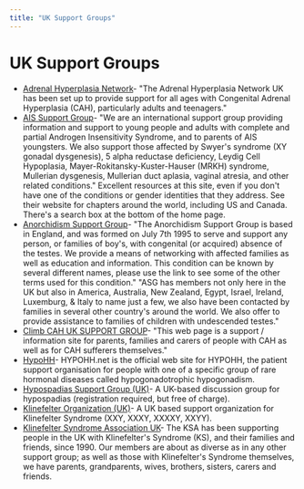 ```yaml
---
title: "UK Support Groups"
---
```


# UK Support Groups

*   [Adrenal Hyperplasia Network][1]\- "The Adrenal Hyperplasia Network UK has been set up to provide support for all ages with Congenital Adrenal Hyperplasia (CAH), particularly adults and teenagers."
*   [AIS Support Group][2]\- "We are an international support group providing information and support to young people and adults with complete and partial Androgen Insensitivity Syndrome, and to parents of AIS youngsters. We also support those affected by Swyer's syndrome (XY gonadal dysgenesis), 5 alpha reductase deficiency, Leydig Cell Hypoplasia, Mayer-Rokitansky-Kuster-Hauser (MRKH) syndrome, Mullerian dysgenesis, Mullerian duct aplasia, vaginal atresia, and other related conditions." Excellent resources at this site, even if you don't have one of the conditions or gender identities that they address. See their website for chapters around the world, including US and Canada. There's a search box at the bottom of the home page.
*   [Anorchidism Support Group][3]\- "The Anorchidism Support Group is based in England, and was formed on July 7th 1995 to serve and support any person, or families of boy's, with congenital (or acquired) absence of the testes. We provide a means of networking with affected families as well as education and information. This condition can be known by several different names, please use the link to see some of the other terms used for this condition." "ASG has members not only here in the UK but also in America, Australia, New Zealand, Egypt, Israel, Ireland, Luxemburg, & Italy to name just a few, we also have been contacted by families in several other country's around the world. We also offer to provide assistance to families of children with undescended testes."
*   [Climb CAH UK SUPPORT GROUP][4]\- "This web page is a support / information site for parents, families and carers of people with CAH as well as for CAH sufferers themselves."
*   [HypoHH][5]\- HYPOHH.net is the official web site for HYPOHH, the patient support organisation for people with one of a specific group of rare hormonal diseases called hypogonadotrophic hypogonadism.
*   [Hypospadias Support Group (UK)][6]\- A UK-based discussion group for hypospadias (registration required, but free of charge).
*   [Klinefelter Organization (UK)][7]\- A UK based support organization for Klinefelter Syndrome (XXY, XXXY, XXXXY, XXYY).
*   [Klinefelter Syndrome Association UK][8]\- The KSA has been supporting people in the UK with Klinefelter's Syndrome (KS), and their families and friends, since 1990. Our members are about as diverse as in any other support group; as well as those with Klinefelter's Syndrome themselves, we have parents, grandparents, wives, brothers, sisters, carers and friends.


[1]: /support/adrenal_hyperplasia_network
[2]: /support/aissg
[3]: /links/anorchidism_support_group
[4]: /node/549
[5]: /support/hypohh
[6]: /node/1102
[7]: http://www.klinefelter.org.uk
[8]: /support/ksa-uk
